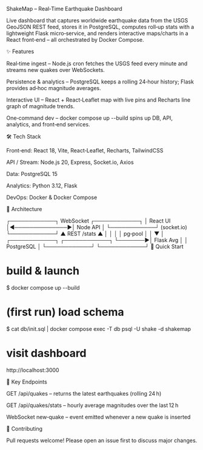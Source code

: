 ShakeMap – Real‑Time Earthquake Dashboard

Live dashboard that captures worldwide earthquake data from the USGS GeoJSON REST feed, stores it in PostgreSQL, computes roll‑up stats with a lightweight Flask micro‑service, and renders interactive maps/charts in a React front‑end – all orchestrated by Docker Compose.

✨ Features

Real‑time ingest – Node.js cron fetches the USGS feed every minute and streams new quakes over WebSockets.

Persistence & analytics – PostgreSQL keeps a rolling 24‑hour history; Flask provides ad‑hoc magnitude averages.

Interactive UI – React + React‑Leaflet map with live pins and Recharts line graph of magnitude trends.

One‑command dev – docker compose up --build spins up DB, API, analytics, and front‑end services.

🛠️ Tech Stack

Front‑end: React 18, Vite, React‑Leaflet, Recharts, TailwindCSS

API / Stream: Node.js 20, Express, Socket.io, Axios

Data: PostgreSQL 15

Analytics: Python 3.12, Flask

DevOps: Docker & Docker Compose

📐 Architecture

┌────────────┐   WebSocket    ┌────────────┐
│  React UI  │◀──────────────▶│  Node API  │
└────────────┘  (socket.io)   └────────────┘
       ▲ REST /stats ▲               │
       │             │               │ pg‑pool
       │             │               ▼
       │        ┌────────────┐  ┌────────────┐
       └───────▶│  Flask Avg │  │ PostgreSQL │
                └────────────┘  └────────────┘
🚀 Quick Start

# build & launch
$ docker compose up --build

# (first run) load schema
$ cat db/init.sql | docker compose exec -T db psql -U shake -d shakemap

# visit dashboard
http://localhost:3000

🔌 Key Endpoints

GET /api/quakes – returns the latest earthquakes (rolling 24 h)

GET /api/quakes/stats – hourly average magnitudes over the last 12 h

WebSocket new‑quake – event emitted whenever a new quake is inserted

🤝 Contributing

Pull requests welcome! Please open an issue first to discuss major changes.


